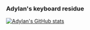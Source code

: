 ### Adylan's keyboard residue

[![Adylan's GitHub stats](https://github-readme-stats.vercel.app/api?username=adylanrff)](https://github.com/adylanrff/adylanrff)


<!--
**adylanrff/adylanrff** is a ✨ _special_ ✨ repository because its `README.md` (this file) appears on your GitHub profile.

Here are some ideas to get you started:

- 🔭 I’m currently working on ...
- 🌱 I’m currently learning ...
- 👯 I’m looking to collaborate on ...
- 🤔 I’m looking for help with ...
- 💬 Ask me about ...
- 📫 How to reach me: ...
- 😄 Pronouns: ...
- ⚡ Fun fact: ...
-->
